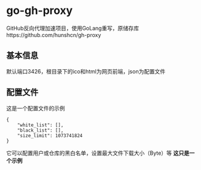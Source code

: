 # go-gh-proxy
GitHub反向代理加速项目，使用GoLang重写，原储存库https://github.com/hunshcn/gh-proxy
## 基本信息
默认端口3426，根目录下的ico和html为网页前端，json为配置文件
## 配置文件
这是一个配置文件的示例

```
{
    "white_list": [],
    "black_list": [],
    "size_limit": 1073741824
}
```
它可以配置用户或仓库的黑白名单，设置最大文件下载大小（Byte）等
**这只是一个示例**
